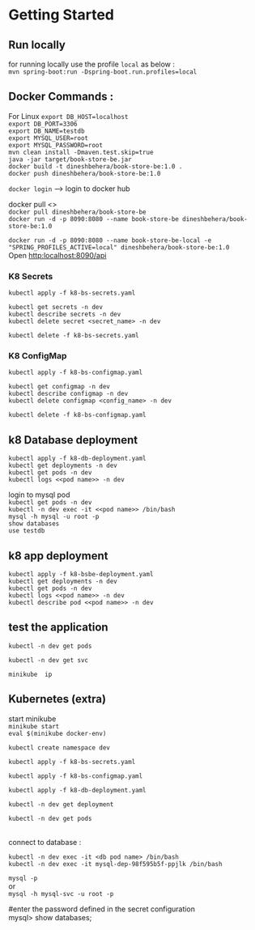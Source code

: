 # Getting Started

## Run locally
for running locally use the profile `local` as below : <br>
`mvn spring-boot:run -Dspring-boot.run.profiles=local`

## Docker Commands :

For Linux
`export DB_HOST=localhost` <br>
`export DB_PORT=3306` <br>
`export DB_NAME=testdb` <br>
`export MYSQL_USER=root` <br>
`export MYSQL_PASSWORD=root` <br>
`mvn clean install -Dmaven.test.skip=true` <br>
`java -jar target/book-store-be.jar` <br>
`docker build -t dineshbehera/book-store-be:1.0 .` <br>
`docker push dineshbehera/book-store-be:1.0`

`docker login` --> login to docker hub

docker pull <<image path>>
<br>
  `docker pull dineshbehera/book-store-be`
    <br>
  `docker run -d -p 8090:8080 --name book-store-be dineshbehera/book-store-be:1.0`

   `docker run -d -p 8090:8080 --name book-store-be-local -e "SPRING_PROFILES_ACTIVE=local" dineshbehera/book-store-be:1.0`
<br>
Open 
[http:localhost:8090/api](http:localhost:8090/api)


### K8 Secrets

`kubectl apply -f k8-bs-secrets.yaml`  <br>

`kubectl get secrets -n dev`  <br>
`kubectl describe secrets -n dev`  <br>
`kubectl delete secret <secret_name> -n dev`  <br>

`kubectl delete -f k8-bs-secrets.yaml`  <br>


### K8 ConfigMap

`kubectl apply -f k8-bs-configmap.yaml`  <br>

`kubectl get configmap -n dev`  <br>
`kubectl describe configmap -n dev`  <br>
`kubectl delete configmap <config_name> -n dev`  <br>

`kubectl delete -f k8-bs-configmap.yaml`  <br>

## k8 Database deployment

`kubectl apply -f k8-db-deployment.yaml`  <br>
`kubectl get deployments -n dev`  <br>
`kubectl get pods -n dev`  <br>
`kubectl logs <<pod name>> -n dev`  <br>


login to mysql pod
<br>
`kubectl get pods -n dev` <br>
`kubectl -n dev exec -it <<pod name>> /bin/bash` <br>
`mysql -h mysql -u root -p` <br>
`show databases`  <br>
`use testdb`

## k8 app deployment

`kubectl apply -f k8-bsbe-deployment.yaml`  <br>
`kubectl get deployments -n dev`  <br>
`kubectl get pods -n dev`  <br>
`kubectl logs <<pod name>> -n dev`  <br>
`kubectl describe pod <<pod name>> -n dev` 

## test the application

`kubectl -n dev get pods`

`kubectl -n dev get svc`

`minikube  ip`


## Kubernetes (extra)

start minikube<br>
`minikube start` <br>
`eval $(minikube docker-env)`

`kubectl create namespace dev`

`kubectl apply -f k8-bs-secrets.yaml`

`kubectl apply -f k8-bs-configmap.yaml`

`kubectl apply -f k8-db-deployment.yaml`

`kubectl -n dev get deployment`

`kubectl -n dev get pods`

<br>connect to database : <br>

`kubectl -n dev exec -it <db pod name> /bin/bash`<br>
`kubectl -n dev exec -it mysql-dep-98f595b5f-ppjlk /bin/bash`

`mysql -p` <br> or <br> `mysql -h mysql-svc -u root -p`

#enter the password defined in the secret configuration<br>
mysql> show databases;


